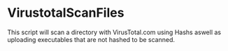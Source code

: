 # VirustotalScanFiles

This script will scan a directory with VirusTotal.com using Hashs aswell as uploading executables that are not hashed to be scanned.
